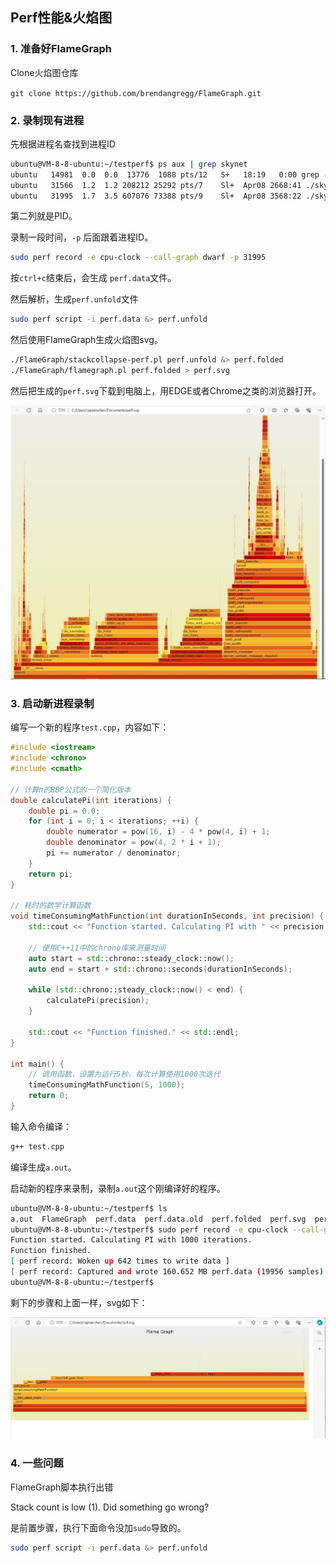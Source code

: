 ## Perf性能&火焰图

### 1. 准备好FlameGraph

Clone火焰图仓库

`git clone https://github.com/brendangregg/FlameGraph.git`

### 2. 录制现有进程

先根据进程名查找到进程ID

```sh
ubuntu@VM-8-8-ubuntu:~/testperf$ ps aux | grep skynet
ubuntu   14981  0.0  0.0  13776  1088 pts/12   S+   18:19   0:00 grep --color=auto skynet
ubuntu   31566  1.2  1.2 208212 25292 pts/7    Sl+  Apr08 2668:41 ./skynet ./server/loginserver/loginserver.config
ubuntu   31995  1.7  3.5 607076 73388 pts/9    Sl+  Apr08 3568:22 ./skynet ./server/gameserver/gameserver.config
```

第二列就是PID。

录制一段时间，`-p` 后面跟着进程ID。

```sh
sudo perf record -e cpu-clock --call-graph dwarf -p 31995
```

按`ctrl+c`结束后，会生成 `perf.data`文件。

然后解析，生成`perf.unfold`文件

```sh
sudo perf script -i perf.data &> perf.unfold
```

然后使用FlameGraph生成火焰图svg。

```sh
./FlameGraph/stackcollapse-perf.pl perf.unfold &> perf.folded
./FlameGraph/flamegraph.pl perf.folded > perf.svg
```

然后把生成的`perf.svg`下载到电脑上，用EDGE或者Chrome之类的浏览器打开。

![](../../imgs/linux/perf/perf_svn_call-graph.jpg)


### 3. 启动新进程录制

编写一个新的程序`test.cpp`，内容如下：

```c++
#include <iostream>
#include <chrono>
#include <cmath>

// 计算π的BBP公式的一个简化版本
double calculatePi(int iterations) {
    double pi = 0.0;
    for (int i = 0; i < iterations; ++i) {
        double numerator = pow(16, i) - 4 * pow(4, i) + 1;
        double denominator = pow(4, 2 * i + 1);
        pi += numerator / denominator;
    }
    return pi;
}

// 耗时的数学计算函数
void timeConsumingMathFunction(int durationInSeconds, int precision) {
    std::cout << "Function started. Calculating PI with " << precision << " iterations." << std::endl;
    
    // 使用C++11中的chrono库来测量时间
    auto start = std::chrono::steady_clock::now();
    auto end = start + std::chrono::seconds(durationInSeconds);
    
    while (std::chrono::steady_clock::now() < end) {
        calculatePi(precision);
    }
    
    std::cout << "Function finished." << std::endl;
}

int main() {
    // 调用函数，设置为运行5秒，每次计算使用1000次迭代
    timeConsumingMathFunction(5, 1000);
    return 0;
}
```

输入命令编译：

```sh
g++ test.cpp
```

编译生成`a.out`。

启动新的程序来录制，录制`a.out`这个刚编译好的程序。

```sh
ubuntu@VM-8-8-ubuntu:~/testperf$ ls
a.out  FlameGraph  perf.data  perf.data.old  perf.folded  perf.svg  perf.unfold  test.cpp
ubuntu@VM-8-8-ubuntu:~/testperf$ sudo perf record -e cpu-clock --call-graph dwarf ./a.out
Function started. Calculating PI with 1000 iterations.
Function finished.
[ perf record: Woken up 642 times to write data ]
[ perf record: Captured and wrote 160.652 MB perf.data (19956 samples) ]
ubuntu@VM-8-8-ubuntu:~/testperf$
```

剩下的步骤和上面一样，svg如下：

![](../../imgs/linux/perf/perf_a_out.jpg)

### 4. 一些问题

FlameGraph脚本执行出错

Stack count is low (1). Did something go wrong?

是前置步骤，执行下面命令没加`sudo`导致的。

```sh
sudo perf script -i perf.data &> perf.unfold
```

